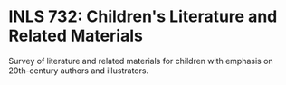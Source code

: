 # INLS 732: Children's Literature and Related Materials

Survey of literature and related materials for children with emphasis on 20th-century authors and illustrators.